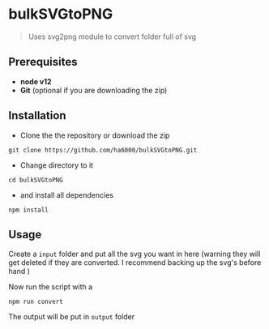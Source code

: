 # bulkSVGtoPNG
> Uses svg2png module to convert folder full of svg

## Prerequisites 
* **node v12**
* **Git** (optional if you are downloading the zip)

## Installation
* Clone the the repository or download the zip

`git clone https://github.com/ha6000/bulkSVGtoPNG.git`
* Change directory to it

`cd bulkSVGtoPNG`
* and install all dependencies

`npm install`

## Usage
Create a `input` folder and put all the svg you want in here (warning they will get deleted if they are converted. I recommend backing up the svg's before hand )

Now run the script with a

`npm run convert`

The output will be put in `output` folder

